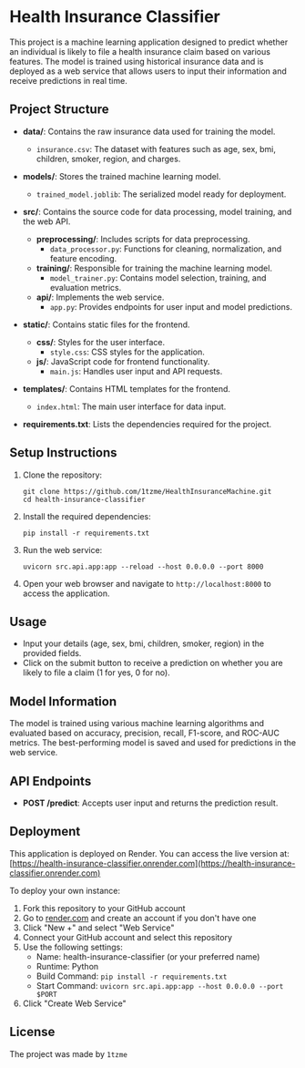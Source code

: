 # Health Insurance Classifier

This project is a machine learning application designed to predict whether an individual is likely to file a health insurance claim based on various features. The model is trained using historical insurance data and is deployed as a web service that allows users to input their information and receive predictions in real time.

## Project Structure

- **data/**: Contains the raw insurance data used for training the model.
  - `insurance.csv`: The dataset with features such as age, sex, bmi, children, smoker, region, and charges.

- **models/**: Stores the trained machine learning model.
  - `trained_model.joblib`: The serialized model ready for deployment.

- **src/**: Contains the source code for data processing, model training, and the web API.
  - **preprocessing/**: Includes scripts for data preprocessing.
    - `data_processor.py`: Functions for cleaning, normalization, and feature encoding.
  - **training/**: Responsible for training the machine learning model.
    - `model_trainer.py`: Contains model selection, training, and evaluation metrics.
  - **api/**: Implements the web service.
    - `app.py`: Provides endpoints for user input and model predictions.

- **static/**: Contains static files for the frontend.
  - **css/**: Styles for the user interface.
    - `style.css`: CSS styles for the application.
  - **js/**: JavaScript code for frontend functionality.
    - `main.js`: Handles user input and API requests.

- **templates/**: Contains HTML templates for the frontend.
  - `index.html`: The main user interface for data input.

- **requirements.txt**: Lists the dependencies required for the project.

## Setup Instructions

1. Clone the repository:
   ```
   git clone https://github.com/1tzme/HealthInsuranceMachine.git
   cd health-insurance-classifier
   ```

2. Install the required dependencies:
   ```
   pip install -r requirements.txt
   ```

3. Run the web service:
   ```
   uvicorn src.api.app:app --reload --host 0.0.0.0 --port 8000
   ```

4. Open your web browser and navigate to `http://localhost:8000` to access the application.

## Usage

- Input your details (age, sex, bmi, children, smoker, region) in the provided fields.
- Click on the submit button to receive a prediction on whether you are likely to file a claim (1 for yes, 0 for no).

## Model Information

The model is trained using various machine learning algorithms and evaluated based on accuracy, precision, recall, F1-score, and ROC-AUC metrics. The best-performing model is saved and used for predictions in the web service.

## API Endpoints

- **POST /predict**: Accepts user input and returns the prediction result.

## Deployment

This application is deployed on Render. You can access the live version at:
[https://health-insurance-classifier.onrender.com](https://health-insurance-classifier.onrender.com)

To deploy your own instance:

1. Fork this repository to your GitHub account
2. Go to [render.com](https://render.com) and create an account if you don't have one
3. Click "New +" and select "Web Service"
4. Connect your GitHub account and select this repository
5. Use the following settings:
   - Name: health-insurance-classifier (or your preferred name)
   - Runtime: Python
   - Build Command: `pip install -r requirements.txt`
   - Start Command: `uvicorn src.api.app:app --host 0.0.0.0 --port $PORT`
6. Click "Create Web Service"

## License

The project was made by `1tzme`